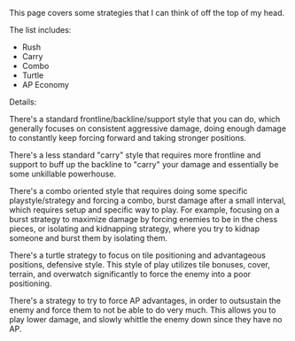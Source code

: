 This page covers some strategies that I can think of off the top of my head.

The list includes:

- Rush
- Carry
- Combo
- Turtle
- AP Economy

Details:

There's a standard frontline/backline/support style that you can do, which generally focuses on consistent aggressive damage, doing enough damage to constantly keep forcing forward and taking stronger positions.

There's a less standard "carry" style that requires more frontline and support to buff up the backline to "carry" your damage and essentially be some unkillable powerhouse.

There's a combo oriented style that requires doing some specific playstyle/strategy and forcing a combo, burst damage after a small interval, which requires setup and specific way to play. For example, focusing on a burst strategy to maximize damage by forcing enemies to be in the chess pieces, or isolating and kidnapping strategy, where you try to kidnap someone and burst them by isolating them.

There's a turtle strategy to focus on tile positioning and advantageous positions, defensive style. This style of play utilizes tile bonuses, cover, terrain, and overwatch significantly to force the enemy into a poor positioning.

There's a strategy to try to force AP advantages, in order to outsustain the enemy and force them to not be able to do very much. This allows you to play lower damage, and slowly whittle the enemy down since they have no AP.